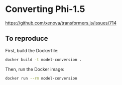 # Converting Phi-1.5

https://github.com/xenova/transformers.js/issues/714

## To reproduce

First, build the Dockerfile:

```bash
docker build -t model-conversion .
```

Then, run the Docker image:

```bash
docker run --rm model-conversion
```

